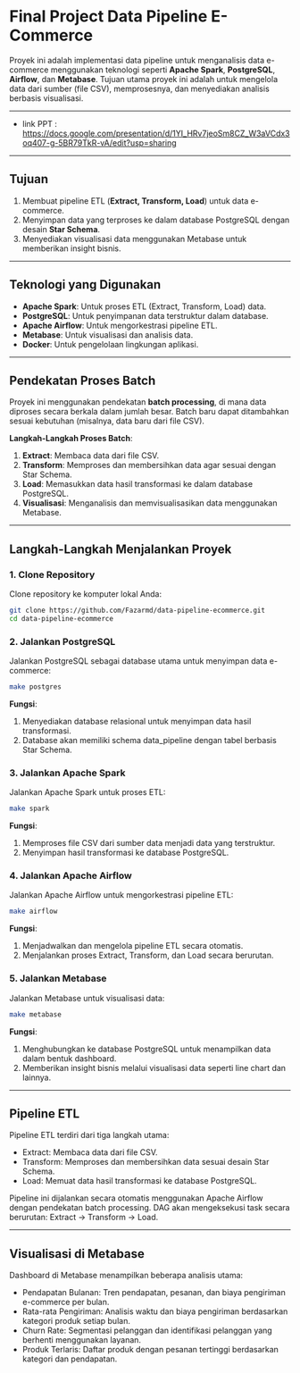 # Final Project Data Pipeline E-Commerce

Proyek ini adalah implementasi data pipeline untuk menganalisis data e-commerce menggunakan teknologi seperti **Apache Spark**, **PostgreSQL**, **Airflow**, dan **Metabase**. Tujuan utama proyek ini adalah untuk mengelola data dari sumber (file CSV), memprosesnya, dan menyediakan analisis berbasis visualisasi.

---
- link PPT : https://docs.google.com/presentation/d/1YI_HRv7jeoSm8CZ_W3aVCdx3oq407-g-5BR79TkR-vA/edit?usp=sharing
---

## **Tujuan**
1. Membuat pipeline ETL (**Extract, Transform, Load**) untuk data e-commerce.
2. Menyimpan data yang terproses ke dalam database PostgreSQL dengan desain **Star Schema**.
3. Menyediakan visualisasi data menggunakan Metabase untuk memberikan insight bisnis.

---

## **Teknologi yang Digunakan**
- **Apache Spark**: Untuk proses ETL (Extract, Transform, Load) data.
- **PostgreSQL**: Untuk penyimpanan data terstruktur dalam database.
- **Apache Airflow**: Untuk mengorkestrasi pipeline ETL.
- **Metabase**: Untuk visualisasi dan analisis data.
- **Docker**: Untuk pengelolaan lingkungan aplikasi.

---

## **Pendekatan Proses Batch**
Proyek ini menggunakan pendekatan **batch processing**, di mana data diproses secara berkala dalam jumlah besar. Batch baru dapat ditambahkan sesuai kebutuhan (misalnya, data baru dari file CSV).

**Langkah-Langkah Proses Batch**:
1. **Extract**: Membaca data dari file CSV.
2. **Transform**: Memproses dan membersihkan data agar sesuai dengan Star Schema.
3. **Load**: Memasukkan data hasil transformasi ke dalam database PostgreSQL.
4. **Visualisasi**: Menganalisis dan memvisualisasikan data menggunakan Metabase.

---

## **Langkah-Langkah Menjalankan Proyek**

### 1. Clone Repository
Clone repository ke komputer lokal Anda:
```bash
git clone https://github.com/Fazarmd/data-pipeline-ecommerce.git
cd data-pipeline-ecommerce
```

### 2. Jalankan PostgreSQL
Jalankan PostgreSQL sebagai database utama untuk menyimpan data e-commerce:
```bash
make postgres
```
**Fungsi**:
1. Menyediakan database relasional untuk menyimpan data hasil transformasi.
2. Database akan memiliki schema data_pipeline dengan tabel berbasis Star Schema.

### 3. Jalankan Apache Spark
Jalankan Apache Spark untuk proses ETL:
```bash
make spark
```
**Fungsi**:
1. Memproses file CSV dari sumber data menjadi data yang terstruktur.
2. Menyimpan hasil transformasi ke database PostgreSQL.

### 4. Jalankan Apache Airflow
Jalankan Apache Airflow untuk mengorkestrasi pipeline ETL:
```bash
make airflow
```
**Fungsi**:
1. Menjadwalkan dan mengelola pipeline ETL secara otomatis.
2. Menjalankan proses Extract, Transform, dan Load secara berurutan.

### 5. Jalankan Metabase
Jalankan Metabase untuk visualisasi data:
```bash
make metabase
```
**Fungsi**:
1. Menghubungkan ke database PostgreSQL untuk menampilkan data dalam bentuk dashboard.
2. Memberikan insight bisnis melalui visualisasi data seperti line chart dan lainnya.

---

## **Pipeline ETL**

Pipeline ETL terdiri dari tiga langkah utama:
- Extract: Membaca data dari file CSV.
- Transform: Memproses dan membersihkan data sesuai desain Star Schema.
- Load: Memuat data hasil transformasi ke database PostgreSQL.

Pipeline ini dijalankan secara otomatis menggunakan Apache Airflow dengan pendekatan batch processing. DAG akan mengeksekusi task secara berurutan: Extract → Transform → Load.

---

## **Visualisasi di Metabase**

Dashboard di Metabase menampilkan beberapa analisis utama:

- Pendapatan Bulanan: Tren pendapatan, pesanan, dan biaya pengiriman e-commerce per bulan.
- Rata-rata Pengiriman: Analisis waktu dan biaya pengiriman berdasarkan kategori produk setiap bulan.
- Churn Rate: Segmentasi pelanggan dan identifikasi pelanggan yang berhenti menggunakan layanan.
- Produk Terlaris: Daftar produk dengan pesanan tertinggi berdasarkan kategori dan pendapatan.

